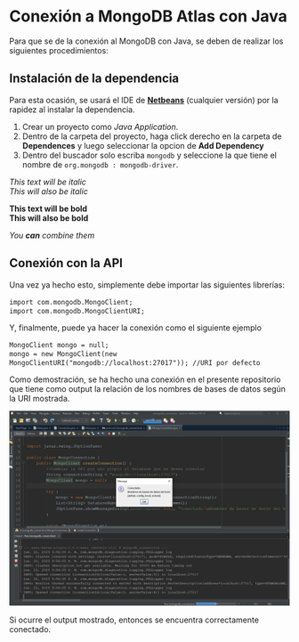 # Conexión a MongoDB Atlas con Java

Para que se de la conexión al MongoDB con Java, se deben de realizar los siguientes procedimientos:

## Instalación de la dependencia

Para esta ocasión, se usará el IDE de [**Netbeans**](https://netbeans.apache.org/download/index.html) (cualquier versión) por la rapidez al instalar la dependencia.


1. Crear un proyecto como *Java Application*.
1. Dentro de la carpeta del proyecto, haga click derecho en la carpeta de **Dependences** y luego seleccionar la opcion de **Add Dependency**
1. Dentro del buscador solo escriba `mongodb` y seleccione la que tiene el nombre de `org.mongodb : mongodb-driver`.

*This text will be italic*  
_This will also be italic_

**This text will be bold**  
__This will also be bold__

_You **can** combine them_

## Conexión con la API

Una vez ya hecho esto, simplemente debe importar las siguientes librerías:
```
import com.mongodb.MongoClient;
import com.mongodb.MongoClientURI;
```

Y, finalmente, puede ya hacer la conexión como el siguiente ejemplo

```
MongoClient mongo = null;
mongo = new MongoClient(new MongoClientURI("mongodb://localhost:27017")); //URI por defecto
```
Como demostración, se ha hecho una conexión en el presente repositorio que tiene como output la relación de los nombres de bases de datos según la URI mostrada.

![Programa ejecutado](image.png "Ejecución del programa.")

Si ocurre el output mostrado, entonces se encuentra correctamente conectado.
